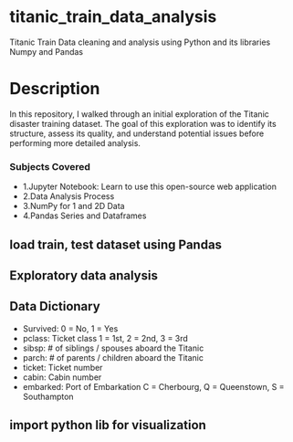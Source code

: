 # titanic_train_data_analysis
Titanic Train Data cleaning and analysis using Python and its libraries Numpy and Pandas 
# Description
In this repository, I walked through an initial exploration of the Titanic disaster training dataset. The goal of this exploration was to identify its structure, assess its quality, and understand potential issues before performing more detailed analysis.

### Subjects Covered
- 1.Jupyter Notebook: Learn to use this open-source web application
- 2.Data Analysis Process
- 3.NumPy for 1 and 2D Data
- 4.Pandas Series and Dataframes
## load train, test dataset using Pandas

## Exploratory data analysis

## Data Dictionary
- Survived: 0 = No, 1 = Yes
- pclass: Ticket class 1 = 1st, 2 = 2nd, 3 = 3rd
- sibsp: # of siblings / spouses aboard the Titanic
- parch: # of parents / children aboard the Titanic
- ticket: Ticket number
- cabin: Cabin number
- embarked: Port of Embarkation C = Cherbourg, Q = Queenstown, S = Southampton

## import python lib for visualization

